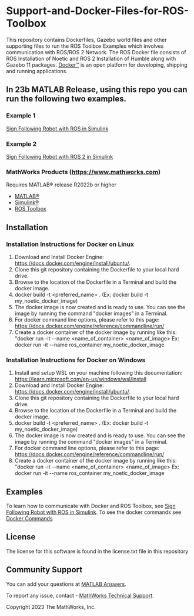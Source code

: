 # Support-and-Docker-Files-for-ROS-Toolbox
This repository contains Dockerfiles, Gazebo world files and other supporting files to run the ROS Toolbox Examples which involves communication with ROS/ROS 2 Network.
The ROS Docker file consists of ROS Installation of Noetic and ROS 2 Installation of Humble along with Gazebo 11 packages.
[Docker&trade;](https://docs.docker.com/get-started/overview/) is an open platform for developing, shipping and running applications. 

## In 23b MATLAB Release, using this repo you can run the following two examples.

### Example 1
[Sign Following Robot with ROS in Simulink](https://www.mathworks.com/help/ros/ug/sign-following-robot-using-ros-simulink.html)

### Example 2
[Sign Following Robot with ROS 2 in Simulink](https://www.mathworks.com/help/ros/ug/sign-following-robot-using-ros2-simulink.html)

### MathWorks Products (https://www.mathworks.com)

Requires MATLAB&reg; release R2022b or higher
- [MATLAB&reg;](https://www.mathworks.com/products/matlab.html)
- [Simulink&reg;](https://www.mathworks.com/products/simulink.html)
- [ROS Toolbox](https://www.mathworks.com/products/ros.html)

## Installation
### Installation Instructions for Docker on Linux
 
1. Download and Install Docker Engine: https://docs.docker.com/engine/install/ubuntu/.
2. Clone this git repository containing the Dockerfile to your local hard drive.
3. Browse to the location of the Dockerfile in a Terminal and build the docker image.
4. docker build -t <preferred_name> . (Ex: docker build -t my_noetic_docker_image) 
5. The docker image is now created and is ready to use. You can see the image by running the command "docker images" in a Terminal.
6. For docker command line options, please refer to this page: https://docs.docker.com/engine/reference/commandline/run/
7. Create a docker container of the docker image by running like this: "docker run -it --name <name_of_container> <name_of_image>
Ex: docker run -it  --name ros_container my_noetic_docker_image

### Installation Instructions for Docker on Windows

1. Install and setup WSL on your machine following this documentation: https://learn.microsoft.com/en-us/windows/wsl/install
2. Download and Install Docker Engine:  https://docs.docker.com/engine/install/ubuntu/.
3. Clone this git repository containing the Dockerfile to your local hard drive.
4. Browse to the location of the Dockerfile in a Terminal and build the docker image.
5. docker build -t <preferred_name> . (Ex: docker build -t my_noetic_docker_image) 
6. The docker image is now created and is ready to use. You can see the image by running the command "docker images" in a Terminal.
7. For docker command line options, please refer to this page: https://docs.docker.com/engine/reference/commandline/run/
8. Create a docker container of the docker image by running like this: "docker run -it --name <name_of_container> <name_of_image>
Ex: docker run -it  --name ros_container my_noetic_docker_image

## Examples

To learn how to communicate with Docker and ROS Toolbox, see [Sign Following Robot with ROS in Simulink](https://www.mathworks.com/help/ros/ug/sign-following-robot-using-ros-simulink.html). 
To see the docker commands see [Docker Commands](https://docs.docker.com/engine/reference/commandline/cli/)
<!--- Make sure you have a repo set up correctly if you are to follow this formatting --->

## License
<!--- Make sure you have a License.txt within your Repo --->
The license for this software is found in the license.txt file in this repository

## Community Support
You can add your questions at [MATLAB Answers](https://www.mathworks.com/matlabcentral/answers/index).

To report any issue, contact - [MathWorks Technical Support](https://www.mathworks.com/support/contact_us.html).

Copyright 2023 The MathWorks, Inc.

<!--- Do not forget to the add the SECURITY.md to this repo --->
<!--- Add Topics #Topics to your Repo such as #MATLAB  --->

<!--- This is my comment --->

<!-- Include any Trademarks if this is the first time mentioning trademarked products (For Example:  MATLAB&reg; Simulink&reg; Trademark&trade; Simulink Test&#8482;) --> 

